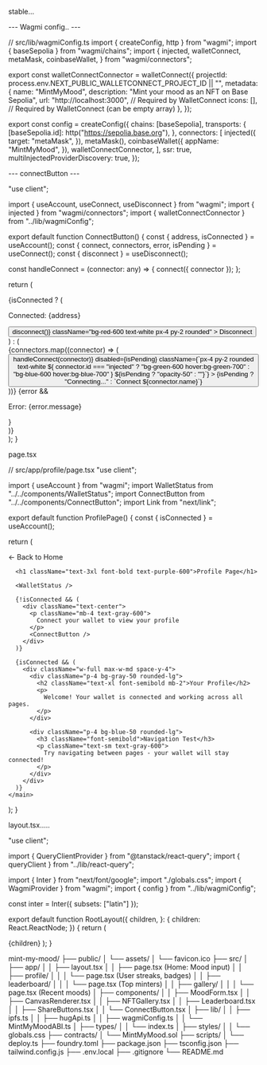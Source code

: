 stable...

--- Wagmi config.. ---

// src/lib/wagmiConfig.ts
import { createConfig, http } from "wagmi";
import { baseSepolia } from "wagmi/chains";
import {
injected,
walletConnect,
metaMask,
coinbaseWallet,
} from "wagmi/connectors";

export const walletConnectConnector = walletConnect({
projectId: process.env.NEXT_PUBLIC_WALLETCONNECT_PROJECT_ID || "",
metadata: {
name: "MintMyMood",
description: "Mint your mood as an NFT on Base Sepolia",
url: "http://localhost:3000", // Required by WalletConnect
icons: [], // Required by WalletConnect (can be empty array)
},
});

export const config = createConfig({
chains: [baseSepolia],
transports: {
[baseSepolia.id]: http("https://sepolia.base.org"),
},
connectors: [
injected({
target: "metaMask",
}),
metaMask(),
coinbaseWallet({
appName: "MintMyMood",
}),
walletConnectConnector,
],
ssr: true,
multiInjectedProviderDiscovery: true,
});

--- connectButton ---

"use client";

import { useAccount, useConnect, useDisconnect } from "wagmi";
import { injected } from "wagmi/connectors";
import { walletConnectConnector } from "../lib/wagmiConfig";

export default function ConnectButton() {
const { address, isConnected } = useAccount();
const { connect, connectors, error, isPending } = useConnect();
const { disconnect } = useDisconnect();

const handleConnect = (connector: any) => {
connect({ connector });
};

return (

<div>
{isConnected ? (
<div className="flex flex-col items-center gap-2">
<p>Connected: {address}</p>
<button
onClick={() => disconnect()}
className="bg-red-600 text-white px-4 py-2 rounded" >
Disconnect
</button>
</div>
) : (
<div className="flex flex-col gap-2">
{connectors.map((connector) => (
<button
key={connector.id}
onClick={() => handleConnect(connector)}
disabled={isPending}
className={`px-4 py-2 rounded text-white ${
                connector.id === "injected"
                  ? "bg-green-600 hover:bg-green-700"
                  : "bg-blue-600 hover:bg-blue-700"
              } ${isPending ? "opacity-50" : ""}`} >
{isPending ? "Connecting..." : `Connect ${connector.name}`}
</button>
))}
{error && <p className="text-red-500">Error: {error.message}</p>}
</div>
)}
</div>
);
}

page.tsx

// src/app/profile/page.tsx
"use client";

import { useAccount } from "wagmi";
import WalletStatus from "../../components/WalletStatus";
import ConnectButton from "../../components/ConnectButton";
import Link from "next/link";

export default function ProfilePage() {
const { isConnected } = useAccount();

return (

<main className="flex flex-col items-center p-6 space-y-6">
<nav className="w-full max-w-md">
<Link href="/" className="text-blue-600 hover:underline">
← Back to Home
</Link>
</nav>

      <h1 className="text-3xl font-bold text-purple-600">Profile Page</h1>

      <WalletStatus />

      {!isConnected && (
        <div className="text-center">
          <p className="mb-4 text-gray-600">
            Connect your wallet to view your profile
          </p>
          <ConnectButton />
        </div>
      )}

      {isConnected && (
        <div className="w-full max-w-md space-y-4">
          <div className="p-4 bg-gray-50 rounded-lg">
            <h2 className="text-xl font-semibold mb-2">Your Profile</h2>
            <p>
              Welcome! Your wallet is connected and working across all pages.
            </p>
          </div>

          <div className="p-4 bg-blue-50 rounded-lg">
            <h3 className="font-semibold">Navigation Test</h3>
            <p className="text-sm text-gray-600">
              Try navigating between pages - your wallet will stay connected!
            </p>
          </div>
        </div>
      )}
    </main>

);
}

layout.tsx.....

"use client";

import { QueryClientProvider } from "@tanstack/react-query";
import { queryClient } from "../lib/react-query";

import { Inter } from "next/font/google";
import "./globals.css";
import { WagmiProvider } from "wagmi";
import { config } from "../lib/wagmiConfig";

const inter = Inter({ subsets: ["latin"] });

export default function RootLayout({
children,
}: {
children: React.ReactNode;
}) {
return (

<html lang="en">
<body className={inter.className}>
<QueryClientProvider client={queryClient}>
<WagmiProvider config={config}>{children}</WagmiProvider>
</QueryClientProvider>
</body>
</html>
);
}

mint-my-mood/
├── public/
│ └── assets/
│ └── favicon.ico
├── src/
│ ├── app/
│ │ ├── layout.tsx
│ │ ├── page.tsx (Home: Mood input)
│ │ ├── profile/
│ │ │ └── page.tsx (User streaks, badges)
│ │ ├── leaderboard/
│ │ │ └── page.tsx (Top minters)
│ │ ├── gallery/
│ │ │ └── page.tsx (Recent moods)
│ ├── components/
│ │ ├── MoodForm.tsx
│ │ ├── CanvasRenderer.tsx
│ │ ├── NFTGallery.tsx
│ │ ├── Leaderboard.tsx
│ │ ├── ShareButtons.tsx
│ │ └── ConnectButton.tsx
│ ├── lib/
│ │ ├── ipfs.ts
│ │ ├── hugApi.ts
│ │ ├── wagmiConfig.ts
│ │ └── MintMyMoodABI.ts
│ ├── types/
│ │ └── index.ts
│ ├── styles/
│ │ └── globals.css
├── contracts/
│ └── MintMyMood.sol
├── scripts/
│ └── deploy.ts
├── foundry.toml
├── package.json
├── tsconfig.json
├── tailwind.config.js
├── .env.local
├── .gitignore
└── README.md
